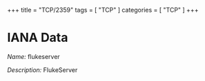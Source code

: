 +++
title = "TCP/2359"
tags = [ "TCP" ]
categories = [ "TCP" ]
+++

# IANA Data

_Name:_ flukeserver

_Description:_ FlukeServer

